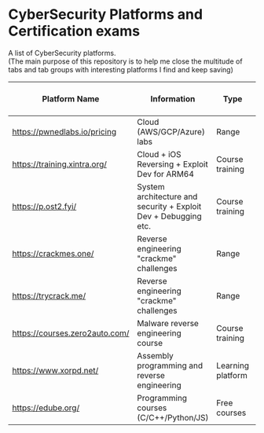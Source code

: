 # CyberSecurity Platforms and Certification exams

A list of CyberSecurity platforms.  
(The main purpose of this repository is to help me close the multitude of tabs and tab groups with interesting platforms I find and keep saving)

| Platform Name | Information | Type | Exam Certification | Certification of Completion | 
| ------------- | ----------- | ---- | ------------------ | --------------------------- |
| https://pwnedlabs.io/pricing | Cloud (AWS/GCP/Azure) labs | Range | No | ? |
| https://training.xintra.org/ | Cloud + iOS Reversing + Exploit Dev for ARM64 | Course training| ? | ? |
| https://p.ost2.fyi/ | System architecture and security + Exploit Dev + Debugging etc.| Course training | No | Yes |
| https://crackmes.one/ | Reverse engineering "crackme" challenges | Range | No | No |
| https://trycrack.me/ | Reverse engineering "crackme" challenges | Range | No | No |
| https://courses.zero2auto.com/ | Malware reverse engineering course | Course training | Yes | Yes |
| https://www.xorpd.net/ | Assembly programming and reverse engineering | Learning platform | No | No |
| https://edube.org/| Programming courses (C/C++/Python/JS)| Free courses | Yes | No |
